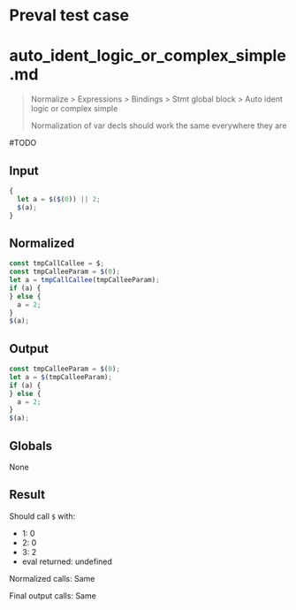 # Preval test case

# auto_ident_logic_or_complex_simple.md

> Normalize > Expressions > Bindings > Stmt global block > Auto ident logic or complex simple
>
> Normalization of var decls should work the same everywhere they are

#TODO

## Input

`````js filename=intro
{
  let a = $($(0)) || 2;
  $(a);
}
`````

## Normalized

`````js filename=intro
const tmpCallCallee = $;
const tmpCalleeParam = $(0);
let a = tmpCallCallee(tmpCalleeParam);
if (a) {
} else {
  a = 2;
}
$(a);
`````

## Output

`````js filename=intro
const tmpCalleeParam = $(0);
let a = $(tmpCalleeParam);
if (a) {
} else {
  a = 2;
}
$(a);
`````

## Globals

None

## Result

Should call `$` with:
 - 1: 0
 - 2: 0
 - 3: 2
 - eval returned: undefined

Normalized calls: Same

Final output calls: Same

